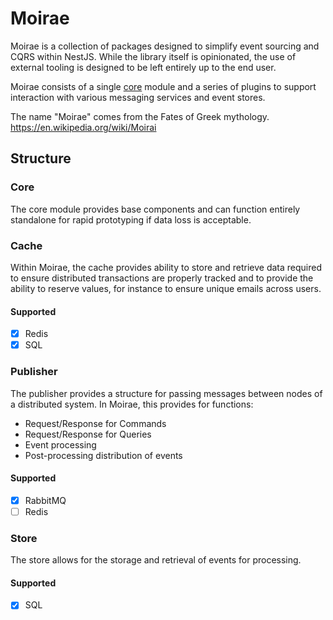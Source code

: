 # Moirae

Moirae is a collection of packages designed to simplify event sourcing and CQRS within NestJS. While the library itself is opinionated, the use of external tooling is designed to be left entirely up to the end user.

Moirae consists of a single [core](./packages/core/README.md) module and a series of plugins to support interaction with various messaging services and event stores.

The name "Moirae" comes from the Fates of Greek mythology. https://en.wikipedia.org/wiki/Moirai

## Structure
### Core
The core module provides base components and can function entirely standalone for rapid prototyping if data loss is acceptable.

### Cache
Within Moirae, the cache provides ability to store and retrieve data required to ensure distributed transactions are properly tracked and to provide the ability to reserve values, for instance to ensure unique emails across users.

#### Supported
- [x] Redis
- [x] SQL

### Publisher
The publisher provides a structure for passing messages between nodes of a distributed system. In Moirae, this provides for functions:
- Request/Response for Commands
- Request/Response for Queries
- Event processing
- Post-processing distribution of events

#### Supported
- [x] RabbitMQ
- [ ] Redis

### Store
The store allows for the storage and retrieval of events for processing.

#### Supported
- [x] SQL
